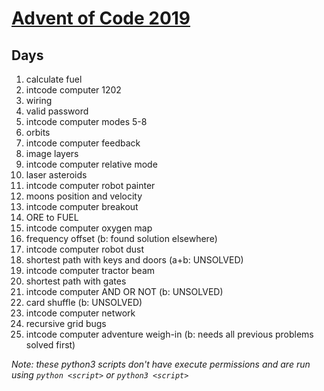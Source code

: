 # [Advent of Code 2019](https://adventofcode.com/2019)

## Days

1) calculate fuel
2) intcode computer 1202
3) wiring
4) valid password
5) intcode computer modes 5-8
7) orbits
7) intcode computer feedback
8) image layers
9) intcode computer relative mode
10) laser asteroids
11) intcode computer robot painter
12) moons position and velocity
13) intcode computer breakout
14) ORE to FUEL
15) intcode computer oxygen map
16) frequency offset (b: found solution elsewhere)
17) intcode computer robot dust
18) shortest path with keys and doors (a+b: UNSOLVED)
19) intcode computer tractor beam
20) shortest path with gates
21) intcode computer AND OR NOT (b: UNSOLVED)
22) card shuffle (b: UNSOLVED)
23) intcode computer network
24) recursive grid bugs
25) intcode computer adventure weigh-in (b: needs all previous problems solved first)

*Note: these python3 scripts don't have execute permissions and are run using `python <script>` or `python3 <script>`*

